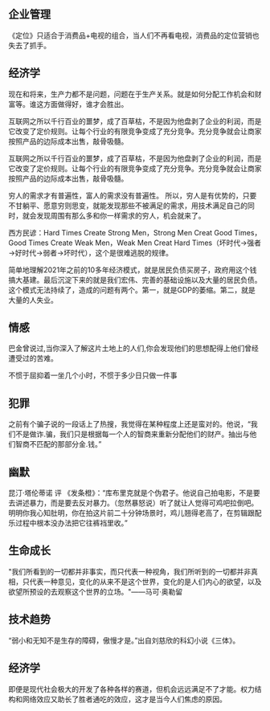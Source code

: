 ## 企业管理
《定位》只适合于消费品+电视的组合，当人们不再看电视，消费品的定位营销也失去了抓手。




## 经济学
现在和将来，生产力都不是问题，问题在于生产关系。就是如何分配工作机会和财富等。谁这方面做得好，谁才会胜出。



互联网之所以千行百业的噩梦，成了百草枯，不是因为他盘剥了企业的利润，而是它改变了定价规则。让每个行业的有限竞争变成了充分竞争。充分竞争就会让商家按照产品的边际成本出售，敲骨吸髓。



互联网之所以千行百业的噩梦，成了百草枯，不是因为他盘剥了企业的利润，而是它改变了定价规则。让每个行业的有限竞争变成了充分竞争。充分竞争就会让商家按照产品的边际成本出售，敲骨吸髓。



穷人的需求才有普遍性，富人的需求没有普遍性。
所以，穷人是有优势的，只要不甘躺平、愿意穷则思变，就能发现那些不被满足的需求，用技术满足自己的同时，就会发现周围有那么多和你一样需求的穷人，机会就来了。



西方民谚：Hard Times Create Strong Men，Strong Men Creat Good Times，Good Times Create Weak Men，Weak Men Creat Hard Times（坏时代→强者→好时代→弱者→坏时代），这个是很难逃脱的规律。



简单地理解2021年之前的10多年经济模式，就是居民负债买房子，政府用这个钱搞大基建。最后沉淀下来的就是我们宏伟、完善的基础设施以及大量的居民负债。这个模式无法持续了，造成的问题有两个。第一，就是GDP的萎缩。第二，就是大量的人失业。




## 情感 
巴金曾说过,当你深入了解这片土地上的人们,你会发现他们的思想配得上他们曾经遭受过的苦难。



不惯于屈抑着一坐几个小时，不惯于多少日只做一件事




## 犯罪
之前有个骗子说的一段话上了热搜，我觉得在某种程度上还是蛮对的。他说，“我们不是做诈.骗，我们只是根据每一个人的智商来重新分配他们的财产。抽出与他们智商不匹配的那部分金.钱。”




## 幽默
昆汀·塔伦蒂诺 评 《发条橙》：“库布里克就是个伪君子。他说自己拍电影，不是要去讲述暴力，而是要去反对暴力。（忽然暴怒说）听了就让人觉得可鸡吧拉倒吧。明明你我心知肚明，你在拍这片前二十分钟场景时，鸡儿翘得老高了，在剪辑跟配乐过程中根本没办法把它往裤裆里收。”




## 生命成长
"我们所看到的一切都并非事实，而只代表一种视角，我们所听到的一切都并非真相，只代表一种意见，变化的从来不是这个世界，变化的是人们内心的欲望，以及欲望所预设的去观察这个世界的立场。"——马可·奥勒留




## 技术趋势
“弱小和无知不是生存的障碍，傲慢才是。”出自刘慈欣的科幻小说《三体》。




## 经济学 
即便是现代社会极大的开发了各种各样的赛道，但机会远远满足不了才能。权力结构和网络效应又助长了胜者通吃的效应，这才是当今人们焦虑的原因。




